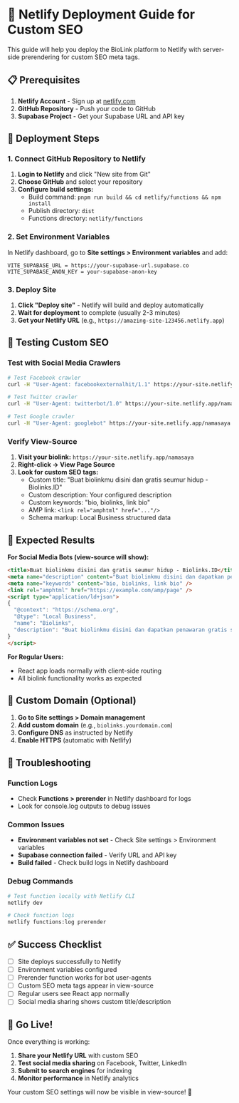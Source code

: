 # 🚀 Netlify Deployment Guide for Custom SEO

This guide will help you deploy the BioLink platform to Netlify with server-side prerendering for custom SEO meta tags.

## 📋 Prerequisites

1. **Netlify Account** - Sign up at [netlify.com](https://netlify.com)
2. **GitHub Repository** - Push your code to GitHub
3. **Supabase Project** - Get your Supabase URL and API key

## 🔧 Deployment Steps

### 1. Connect GitHub Repository to Netlify

1. **Login to Netlify** and click "New site from Git"
2. **Choose GitHub** and select your repository
3. **Configure build settings:**
   - Build command: `pnpm run build && cd netlify/functions && npm install`
   - Publish directory: `dist`
   - Functions directory: `netlify/functions`

### 2. Set Environment Variables

In Netlify dashboard, go to **Site settings > Environment variables** and add:

```
VITE_SUPABASE_URL = https://your-supabase-url.supabase.co
VITE_SUPABASE_ANON_KEY = your-supabase-anon-key
```

### 3. Deploy Site

1. **Click "Deploy site"** - Netlify will build and deploy automatically
2. **Wait for deployment** to complete (usually 2-3 minutes)
3. **Get your Netlify URL** (e.g., `https://amazing-site-123456.netlify.app`)

## 🧪 Testing Custom SEO

### Test with Social Media Crawlers

```bash
# Test Facebook crawler
curl -H "User-Agent: facebookexternalhit/1.1" https://your-site.netlify.app/namasaya

# Test Twitter crawler  
curl -H "User-Agent: twitterbot/1.0" https://your-site.netlify.app/namasaya

# Test Google crawler
curl -H "User-Agent: googlebot" https://your-site.netlify.app/namasaya
```

### Verify View-Source

1. **Visit your biolink:** `https://your-site.netlify.app/namasaya`
2. **Right-click → View Page Source**
3. **Look for custom SEO tags:**
   - Custom title: "Buat biolinkmu disini dan gratis seumur hidup - Biolinks.ID"
   - Custom description: Your configured description
   - Custom keywords: "bio, biolinks, link bio"
   - AMP link: `<link rel="amphtml" href="..."/>`
   - Schema markup: Local Business structured data

## 🎯 Expected Results

**For Social Media Bots (view-source will show):**
```html
<title>Buat biolinkmu disini dan gratis seumur hidup - Biolinks.ID</title>
<meta name="description" content="Buat biolinkmu disini dan dapatkan penawaran gratis seumur hidup dan cukup daftar disini saja." />
<meta name="keywords" content="bio, biolinks, link bio" />
<link rel="amphtml" href="https://example.com/amp/page" />
<script type="application/ld+json">
{
  "@context": "https://schema.org",
  "@type": "Local Business",
  "name": "Biolinks",
  "description": "Buat biolinkmu disini dan dapatkan penawaran gratis seumur hidup..."
}
</script>
```

**For Regular Users:**
- React app loads normally with client-side routing
- All biolink functionality works as expected

## 🔧 Custom Domain (Optional)

1. **Go to Site settings > Domain management**
2. **Add custom domain** (e.g., `biolinks.yourdomain.com`)
3. **Configure DNS** as instructed by Netlify
4. **Enable HTTPS** (automatic with Netlify)

## 🐛 Troubleshooting

### Function Logs
- Check **Functions > prerender** in Netlify dashboard for logs
- Look for console.log outputs to debug issues

### Common Issues
- **Environment variables not set** - Check Site settings > Environment variables
- **Supabase connection failed** - Verify URL and API key
- **Build failed** - Check build logs in Netlify dashboard

### Debug Commands
```bash
# Test function locally with Netlify CLI
netlify dev

# Check function logs
netlify functions:log prerender
```

## ✅ Success Checklist

- [ ] Site deploys successfully to Netlify
- [ ] Environment variables configured
- [ ] Prerender function works for bot user-agents
- [ ] Custom SEO meta tags appear in view-source
- [ ] Regular users see React app normally
- [ ] Social media sharing shows custom title/description

## 🚀 Go Live!

Once everything is working:
1. **Share your Netlify URL** with custom SEO
2. **Test social media sharing** on Facebook, Twitter, LinkedIn
3. **Submit to search engines** for indexing
4. **Monitor performance** in Netlify analytics

Your custom SEO settings will now be visible in view-source! 🎉